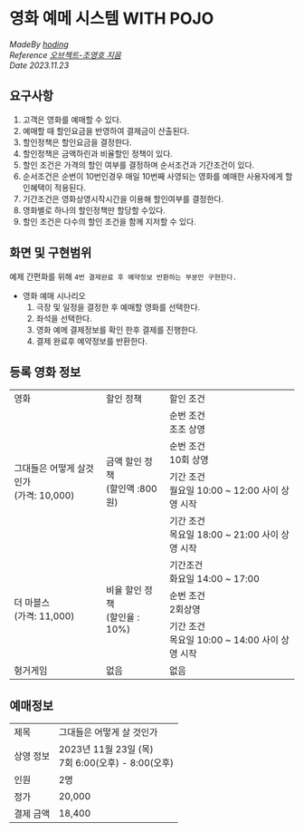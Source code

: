 # 영화 예메 시스템 WITH POJO
*MadeBy [hoding](https://github.com/seokjun7410)*  
*Reference [오브젝트-조영호 지음](https://product.kyobobook.co.kr/detail/S000001766367)*  
*Date 2023.11.23*
## 요구사항

1. 고객은 영화를 예매할 수 있다.
2. 예매할 때 할인요금을 반영하여 결제금이 산출된다.
3. 할인정책은 할인요금을 결정한다.
4. 할인정책은 금액하린과 비율할인 정책이 있다.
5. 할인 조건은 가격의 할인 여부를 결정하며 순서조건과 기간조건이 있다.
6. 순서조건은 순번이 10번인경우 매일 10번째 사영되는 영화를 예매한 사용자에게 할인혜택이 적용된다.
7. 기간조건은 영화상영시작시간을 이용해 할인여부를 결정한다.
8. 영화별로 하나의 할인정책만 할당할 수있다.
9. 할인 조건은 다수의 할인 조건을 함께 지저할 수 있다.

## 화면 및 구현범위

예제 간편화를 위해 `4번 결제완료 후 예약정보 반환하는 부분만 구현한다.`

- 영화 예매 시나리오
    1. 극장 및 일정을 결정한 후 예매할 영화를 선택한다.
    2. 좌석을 선택한다.
    3. 영화 예메 결제정보를 확인 한후 결제를 진행한다.
    4. 결제 완료후 예약정보를 반환한다.

## 등록 영화 정보

<table>
  <tr>
    <td>영화</td>
    <td>할인 정책</td>
    <td>할인 조건</td>
  </tr>

  <tr>
    <td rowspan="4">그대들은 어떻게 살것인가<br>(가격: 10,000)</td>
    <td rowspan="4">금액 할인 정책<br>(할인액 :800원)</td>
    <td>순번 조건<br>조조 상영</td>
  </tr>
  <tr>
    <td>순번 조건<br>10회 상영</td>
  </tr>
  <tr>
    <td>기간 조건<br>월요일 10:00 ~ 12:00 사이 상영 시작</td>
  </tr>
  <tr>
    <td>기간 조건<br>목요일 18:00 ~ 21:00 사이 상영 시작</td>
  </tr>
<!----------------->
  <tr>
    <td rowspan="3">더 마블스<br>(가격: 11,000)</td>
    <td rowspan="3">비율 할인 정책<br>(할인율 : 10%)</td>
    <td>기간조건<br>화요일 14:00 ~ 17:00</td>
  </tr>
  <tr>
    <td>순번 조건<br>2회상영</td>
  </tr>
  <tr>
    <td>기간 조건<br>목요일 10:00 ~ 14:00 사이 상영 시작</td>
  </tr>
<!----------------->
  <tr>
    <td>헝거게임</td>
    <td>없음</td>
    <td>없음</td>
  </tr>
 </table>

## 예매정보
<table> 
  <tr>
    <td>제목</td>
    <td>그대들은 어떻게 살 것인가</td>
  </tr>
  <tr>
    <td>상영 정보</td>
    <td>2023년 11월 23일 (목)<br>7회 6:00(오후) - 8:00(오후)</td>
  </tr>
  <tr>
    <td>인원</td>
    <td>2명</td>
  </tr>
  <tr>
    <td>정가</td>
    <td>20,000</td>
  </tr>
  <tr>
    <td>결제 금액</td>
    <td>18,400</td>
  </tr>
 </table>